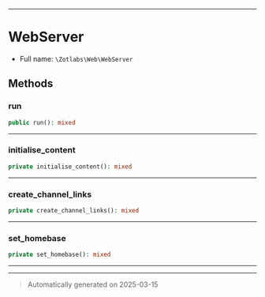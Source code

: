 ***

# WebServer





* Full name: `\Zotlabs\Web\WebServer`




## Methods


### run



```php
public run(): mixed
```












***

### initialise_content



```php
private initialise_content(): mixed
```












***

### create_channel_links



```php
private create_channel_links(): mixed
```












***

### set_homebase



```php
private set_homebase(): mixed
```












***


***
> Automatically generated on 2025-03-15
